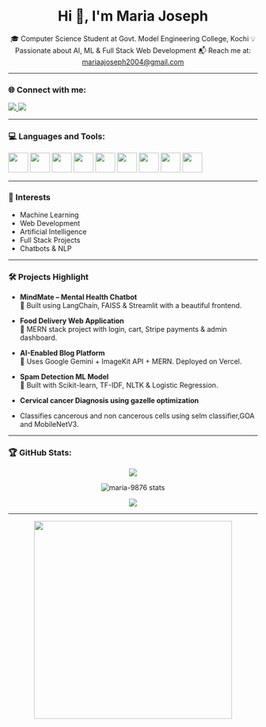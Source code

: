 <h1 align="center">Hi 👋, I'm Maria Joseph</h1>

<p align="center">
🎓 Computer Science Student at Govt. Model Engineering College, Kochi  
💡 Passionate about AI, ML & Full Stack Web Development  
📬 Reach me at: <a href="mailto:mariaajoseph2004@gmail.com">mariaajoseph2004@gmail.com</a>
</p>

---

### 🌐 Connect with me:

<p align="left">
  <a href="https://www.linkedin.com/in/maria-joseph-666291255" target="_blank">
    <img src="https://img.shields.io/badge/-LinkedIn-blue?style=for-the-badge&logo=linkedin" />
  </a>
  <a href="https://github.com/maria-9876" target="_blank">
    <img src="https://img.shields.io/badge/-GitHub-000?style=for-the-badge&logo=github" />
  </a>
</p>

---

### 💻 Languages and Tools:

<p>
  <img src="https://cdn.jsdelivr.net/gh/devicons/devicon/icons/python/python-original.svg" width="40" height="40"/>
  <img src="https://cdn.jsdelivr.net/gh/devicons/devicon/icons/java/java-original.svg" width="40" height="40"/>
  <img src="https://cdn.jsdelivr.net/gh/devicons/devicon/icons/c/c-original.svg" width="40" height="40"/>
  <img src="https://cdn.jsdelivr.net/gh/devicons/devicon/icons/mysql/mysql-original.svg" width="40" height="40"/>
  <img src="https://cdn.jsdelivr.net/gh/devicons/devicon/icons/react/react-original.svg" width="40" height="40"/>
  <img src="https://cdn.jsdelivr.net/gh/devicons/devicon/icons/mongodb/mongodb-original.svg" width="40" height="40"/>
  <img src="https://cdn.jsdelivr.net/gh/devicons/devicon/icons/nodejs/nodejs-original.svg" width="40" height="40"/>
  <img src="https://cdn.jsdelivr.net/gh/devicons/devicon/icons/html5/html5-original.svg" width="40" height="40"/>
  <img src="https://cdn.jsdelivr.net/gh/devicons/devicon/icons/css3/css3-original.svg" width="40" height="40"/>
</p>

---

### 🧠 Interests

- Machine Learning
- Web Development
- Artificial Intelligence
- Full Stack Projects
- Chatbots & NLP

---

### 🛠 Projects Highlight

- **MindMate – Mental Health Chatbot**  
  💬 Built using LangChain, FAISS & Streamlit with a beautiful frontend.

- **Food Delivery Web Application**  
  🍔 MERN stack project with login, cart, Stripe payments & admin dashboard.

- **AI-Enabled Blog Platform**  
  🧠 Uses Google Gemini + ImageKit API + MERN. Deployed on Vercel.

- **Spam Detection ML Model**  
  📧 Built with Scikit-learn, TF-IDF, NLTK & Logistic Regression.
  
- **Cervical cancer Diagnosis using gazelle optimization**
- Classifies cancerous and non cancerous cells using selm classifier,GOA and MobileNetV3.

---
### 🏆 GitHub Stats:

<p align="center">
  <img src="https://github-profile-trophy.vercel.app/?username=maria-9876&theme=onedark&row=1&column=6" />
</p>

<p align="center">
  <img src="https://github-readme-stats.vercel.app/api?username=maria-9876&show_icons=true&theme=radical" alt="maria-9876 stats" />
</p>

<p align="center">
  <img src="https://github-readme-stats.vercel.app/api/top-langs/?username=maria-9876&layout=compact&theme=radical" />
</p>

---




<p align="center">
  <img src="https://user-images.githubusercontent.com/63869300/273829312-924c3e6a-cb3e-4893-bb42-05e9b938c7de.png" width="400"/>
</p>
